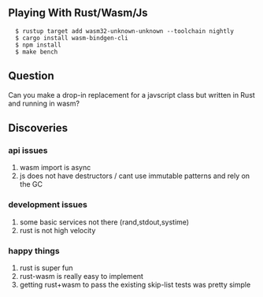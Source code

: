 
## Playing With Rust/Wasm/Js

```
  $ rustup target add wasm32-unknown-unknown --toolchain nightly
  $ cargo install wasm-bindgen-cli 
  $ npm install
  $ make bench
```

## Question

Can you make a drop-in replacement for a javscript class but written in Rust and running
in wasm?

## Discoveries

### api issues
1. wasm import is async
2. js does not have destructors / cant use immutable patterns and rely on the GC

### development issues
1. some basic services not there (rand,stdout,systime)
2. rust is not high velocity

### happy things
1. rust is super fun
2. rust-wasm is really easy to implement
3. getting rust+wasm to pass the existing skip-list tests was pretty simple

